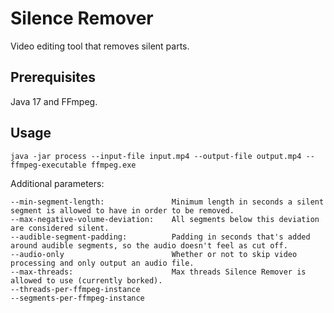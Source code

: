 # Silence Remover
Video editing tool that removes silent parts.

## Prerequisites
Java 17 and FFmpeg.

## Usage
`java -jar process --input-file input.mp4 --output-file output.mp4 --ffmpeg-executable ffmpeg.exe`

Additional parameters:
```
--min-segment-length: 				Minimum length in seconds a silent segment is allowed to have in order to be removed.
--max-negative-volume-deviation:	All segments below this deviation are considered silent.
--audible-segment-padding:			Padding in seconds that's added around audible segments, so the audio doesn't feel as cut off.
--audio-only						Whether or not to skip video processing and only output an audio file.
--max-threads:						Max threads Silence Remover is allowed to use (currently borked).
--threads-per-ffmpeg-instance
--segments-per-ffmpeg-instance
```
